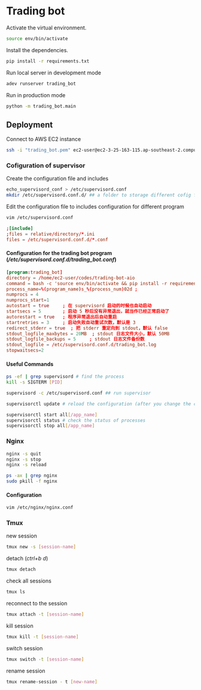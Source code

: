 # Trading bot

Activate the virtual environment.
```sh
source env/bin/activate
```

Install the dependencies.
```sh
pip install -r requirements.txt
```

Run local server in development mode
```sh
adev runserver trading_bot
```
Run in production mode
```sh
python -m trading_bot.main
```
## Deployment

Connect to AWS EC2 instance
```sh
ssh -i "trading_bot.pem" ec2-user@ec2-3-25-163-115.ap-southeast-2.compute.amazonaws.com
```

### Cofiguration of **supervisor**
Create the configuration file and includes 
```sh
echo_supervisord_conf > /etc/supervisord.conf
mkdir /etc/supervisord.conf.d/ ## a folder to storage different cofig files

```
Edit the configuration file to includes configuration for different program
```sh
vim /etc/supervisord.conf
```
```conf
;[include]
;files = relative/directory/*.ini
files = /etc/supervisord.conf.d/*.conf
```
#### Configuration for the trading bot program (*/etc/supervisord.conf.d/trading_bot.conf*)
```conf
[program:trading_bot]
directory = /home/ec2-user/codes/trading-bot-aio
command = bash -c 'source env/bin/activate && pip install -r requirements.txt && python -m trading_bot.main'; 启动命>令
process_name=%(program_name)s_%(process_num)02d ;
numprocs = 4
numprocs_start=1
autostart = true     ; 在 supervisord 启动的时候也自动启动
startsecs = 5        ; 启动 5 秒后没有异常退出，就当作已经正常启动了
autorestart = true   ; 程序异常退出后自动重启
startretries = 3     ; 启动失败自动重试次数，默认是 3
redirect_stderr = true  ; 把 stderr 重定向到 stdout，默认 false
stdout_logfile_maxbytes = 20MB  ; stdout 日志文件大小，默认 50MB
stdout_logfile_backups = 5     ; stdout 日志文件备份数
stdout_logfile = /etc/supervisord.conf.d/trading_bot.log
stopwaitsecs=2
```
#### Useful Commands
```sh
ps -ef | grep supervisord # find the process
kill -s SIGTERM [PID]
```

```sh
supervisord -c /etc/supervisord.conf ## run supervisor

supervisorctl update # reload the configuration (after you change the configuration)

supervisorctl start all[/app_name]
supervisorctl status # check the status of processes
supervisorctl stop all[/app_name]

```
### Nginx
```sh
nginx -s quit
nginx -s stop
nginx -s reload

ps -ax | grep nginx
sudo pkill -f nginx
```
#### Configuration
```sh
vim /etc/nginx/nginx.conf
```
### Tmux

new session
```sh
tmux new -s [session-name]
```

detach (*ctrl+b d*)
```sh
tmux detach
```
check all sessions
```sh
tmux ls
```
reconnect to the session
```sh
tmux attach -t [session-name]
```
kill session
```sh
tmux kill -t [session-name]
```
switch session
```sh
tmux switch -t [session-name]
```
rename session
```sh
tmux rename-session - t [new-name]
```

